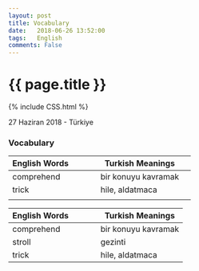 ```yaml
---
layout: post
title: Vocabulary
date:   2018-06-26 13:52:00
tags:   English
comments: False
---
```


{{ page.title }}
================
{% include CSS.html %}

<p class="meta">27 Haziran 2018 - Türkiye</p>

### Vocabulary


| English Words |   |   |   | Turkish Meanings    |   |
|---------------|---|---|---|---------------------|---|
| comprehend    |   |   |   | bir konuyu kavramak |   |
| trick         |   |   |   | hile, aldatmaca     |   |
|               |   |   |   |                     |   |

| English Words |   |   |   | Turkish Meanings    | 
|---------------|---|---|---|---------------------| 
| comprehend    |   |   |   | bir konuyu kavramak | 
| stroll        |   |   |   | gezinti             | 
| trick         |   |   |   | hile, aldatmaca     | 


~~~
~~~
